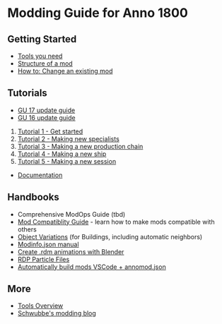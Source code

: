 # Modding Guide for Anno 1800

## Getting Started

- [Tools you need](./getting-started/tools-you-need.md)
- [Structure of a mod](./getting-started/structure-of-a-mod.md)
- [How to: Change an existing mod](./getting-started/change-existing-mod.md)

## Tutorials

- [GU 17 update guide](./guides/gu17-update-guide.md)
- [GU 16 update guide](./guides/gu16-update-guide.md)

1. [Tutorial 1 - Get started](./hier0nimus-tutorials/01-my-first-mod/readme.md)
2. [Tutorial 2 - Making new specialists](./hier0nimus-tutorials/02-making-new-specialists/readme.md)
3. [Tutorial 3 - Making a new production chain](./hier0nimus-tutorials/03-making-new-production-chain/readme.md)
4. [Tutorial 4 - Making a new ship](./hier0nimus-tutorials/04-making-new-ship/readme.md)
5. [Tutorial 5 - Making a new session](./hier0nimus-tutorials/05-making-a-new-session//readme.md)
- [Documentation](./hier0nimus-tutorials/00-documentation/readme.md)

## Handbooks

- Comprehensive ModOps Guide (tbd)
- [Mod Compatiblity Guide](./guides/mod-compatibility.md) - learn how to make mods compatible with others
- [Object Variations](./guides/variations.md) (for Buildings, including automatic neighbors)
- [Modinfo.json manual](https://github.com/anno-mods/Modinfo)
- [Create .rdm animations with Blender](./guides/rdm_animations.md) 
- [RDP Particle Files](./guides/particles.md)
- [Automatically build mods VSCode + annomod.json](https://github.com/anno-mods/vscode-anno-modding-tools/blob/main/doc/annomod.md)

## More

- [Tools Overview](./getting-started/tools-you-need.md#anno-tools-overview)
- [Schwubbe's modding blog](https://schwubbe.de/modding_blog.php)
